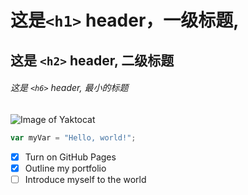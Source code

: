 # 这是`<h1>` header，一级标题,

## 这是 `<h2>` header, 二级标题

###### 这是 `<h6>` header, 最小的标题
![Image of Yaktocat](https://octodex.github.com/images/yaktocat.png)
``` javascript
var myVar = "Hello, world!";
```
- [X] Turn on GitHub Pages
- [X] Outline my portfolio
- [ ] Introduce myself to the world
